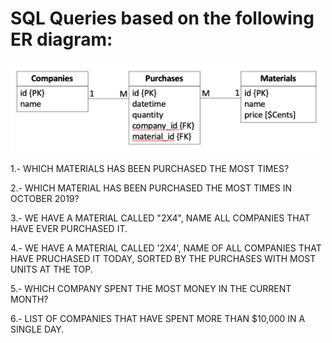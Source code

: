 # SQL Queries based on the following ER diagram:
<img src="image/Screen%20Shot%202020-05-14%20at%2010.28.22.png" width="500" height="145" />

1.- WHICH MATERIALS HAS BEEN PURCHASED THE MOST TIMES?

2.- WHICH MATERIAL HAS BEEN PURCHASED THE MOST TIMES IN OCTOBER 2019?

3.- WE HAVE A MATERIAL CALLED "2X4", NAME ALL COMPANIES THAT HAVE EVER PURCHASED IT.

4.- WE HAVE A MATERIAL CALLED '2X4', NAME OF ALL COMPANIES THAT HAVE PRUCHASED IT TODAY, SORTED BY THE PURCHASES WITH MOST UNITS AT THE TOP.

5.- WHICH COMPANY SPENT THE MOST MONEY IN THE CURRENT MONTH?

6.- LIST OF COMPANIES THAT HAVE SPENT MORE THAN $10,000 IN A SINGLE DAY.
